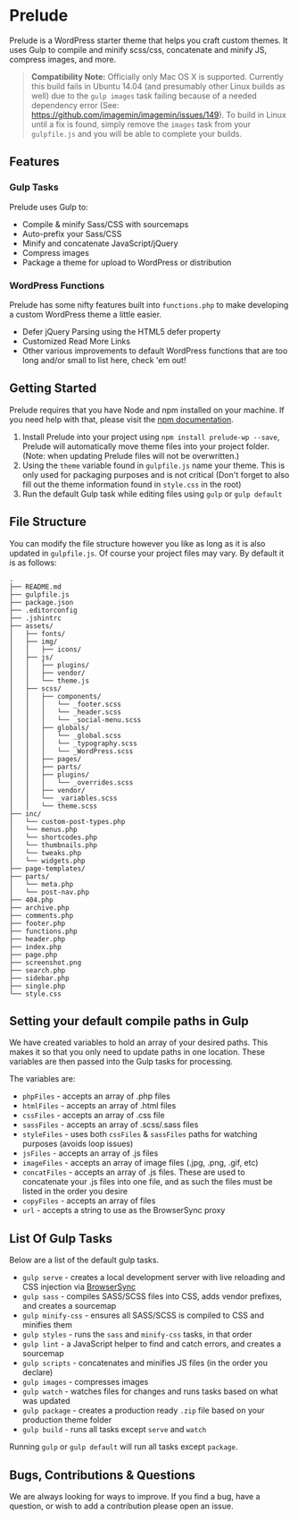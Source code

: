 # Prelude
Prelude is a WordPress starter theme that helps you craft custom themes. It uses Gulp to compile and minify scss/css, concatenate and minify JS, compress images, and more.

> **Compatibility Note:**  Officially only Mac OS X is supported. Currently this build fails in Ubuntu 14.04 (and presumably other Linux builds as well) due to the `gulp images` task failing because of a needed dependency error (See: https://github.com/imagemin/imagemin/issues/149). To build in Linux until a fix is found, simply remove the `images` task from your `gulpfile.js` and you will be able to complete your builds.

## Features
### Gulp Tasks
Prelude uses Gulp to:
- Compile & minify Sass/CSS with sourcemaps
- Auto-prefix your Sass/CSS
- Minify and concatenate JavaScript/jQuery
- Compress images
- Package a theme for upload to WordPress or distribution

### WordPress Functions
Prelude has some nifty features built into `functions.php` to make developing a custom WordPress theme a little easier.
- Defer jQuery Parsing using the HTML5 defer property
- Customized Read More Links
- Other various improvements to default WordPress functions that are too long and/or small to list here, check 'em out!

## Getting Started
Prelude requires that you have Node and npm installed on your machine. If you need help with that, please visit the [npm documentation](https://docs.npmjs.com/getting-started/installing-node).

1. Install Prelude into your project using `npm install prelude-wp --save`, Prelude will automatically move theme files into your project folder. (Note: when updating Prelude files will not be overwritten.)
2. Using the `theme` variable found in `gulpfile.js` name your theme. This is only used for packaging purposes and is not critical (Don't forget to also fill out the theme information found in `style.css` in the root)
3. Run the default Gulp task while editing files using `gulp` or `gulp default`


## File Structure
You can modify the file structure however you like as long as it is also updated in `gulpfile.js`. Of course your project files may vary. By default it is as follows:

```
.
├── README.md
├── gulpfile.js
├── package.json
├── .editorconfig
├── .jshintrc
├── assets/
│   ├── fonts/
│   ├── img/
│   │   ├── icons/
│   ├── js/
│   │   ├── plugins/
│   │   ├── vendor/
│   │   └── theme.js
│   ├── scss/
│   │   ├── components/
│   │   │   └── _footer.scss
│   │   │   └── _header.scss
│   │   │   └── _social-menu.scss
│   │   ├── globals/
│   │   │   └── _global.scss
│   │   │   └── _typography.scss
│   │   │   └── _WordPress.scss
│   │   ├── pages/
│   │   ├── parts/
│   │   ├── plugins/
│   │   │   └── _overrides.scss
│   │   ├── vendor/
│   │   └── _variables.scss
│   │   └── theme.scss
├── inc/
│   └── custom-post-types.php
│   └── menus.php
│   └── shortcodes.php
│   └── thumbnails.php
│   └── tweaks.php
│   └── widgets.php
├── page-templates/
├── parts/
│   └── meta.php
│   └── post-nav.php
├── 404.php
├── archive.php
├── comments.php
├── footer.php
├── functions.php
├── header.php
├── index.php
├── page.php
├── screenshot.png
├── search.php
├── sidebar.php
├── single.php
└── style.css
```

## Setting your default compile paths in Gulp
We have created variables to hold an array of your desired paths. This makes it so that you only need to update paths in one location. These variables are then passed into the Gulp tasks for processing.

The variables are:
- `phpFiles` - accepts an array of .php files
- `htmlFiles` - accepts an array of .html files
- `cssFiles` - accepts an array of .css file
- `sassFiles` - accepts an array of .scss/.sass files
- `styleFiles` - uses both `cssFiles` & `sassFiles` paths for watching purposes (avoids loop issues)
- `jsFiles` - accepts an array of .js files
- `imageFiles` - accepts an array of image files (.jpg, .png, .gif, etc)
- `concatFiles` - accepts an array of .js files. These are used to concatenate your .js files into one file, and as such the files must be listed in the order you desire
- `copyFiles` - accepts an array of files
- `url` - accepts a string to use as the BrowserSync proxy

## List Of Gulp Tasks
Below are a list of the default gulp tasks.
- `gulp serve` - creates a local development server with live reloading and CSS injection via [BrowserSync](https://www.browsersync.io/docs/)
- `gulp sass` - compiles SASS/SCSS files into CSS, adds vendor prefixes, and creates a sourcemap
- `gulp minify-css` - ensures all SASS/SCSS is compiled to CSS and minifies them
- `gulp styles` - runs the `sass` and `minify-css` tasks, in that order
- `gulp lint` - a JavaScript helper to find and catch errors, and creates a sourcemap
- `gulp scripts` - concatenates and minifies JS files (in the order you declare)
- `gulp images` - compresses images
- `gulp watch` - watches files for changes and runs tasks based on what was updated
- `gulp package` - creates a production ready `.zip` file based on your production theme folder
- `gulp build` - runs all tasks except `serve` and `watch`

Running `gulp` or `gulp default` will run all tasks except `package`.

## Bugs, Contributions & Questions
We are always looking for ways to improve. If you find a bug, have a question, or wish to add a contribution please open an issue.
